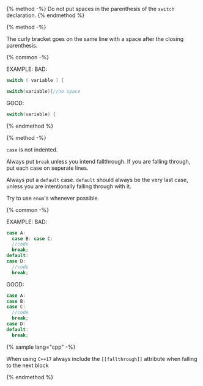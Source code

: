 {% method -%}
Do not put spaces in the parenthesis of the `switch` declaration.
{% endmethod %}

{% method -%}

The curly bracket goes on the same line with a space after the closing parenthesis.

{% common -%}

EXAMPLE:
BAD:
```java
switch ( variable ) {

switch(variable){//no space
```
GOOD:
```java
switch(variable) {
```

{% endmethod %}

{% method -%}

`case` is not indented.

Always put `break` unless you intend fallthrough. If you are falling through, put each case on seperate lines.

Always put a `default` case. `default` should always be the very last case, unless you are intentionally falling through with it.

Try to use `enum`'s whenever possible.

{% common -%}

EXAMPLE:
BAD:
```java
case A:
  case B: case C: 
  //code
  break;
default:
case D: 
  //code
  break;
```
GOOD:
```java
case A:
case B:
case C:
  //code
  break;
case D:
default:
  break;
```

{% sample lang="cpp" -%}

When using `C++17` always include the `[[fallthrough]]` attribute when falling to the next block 


{% endmethod %}